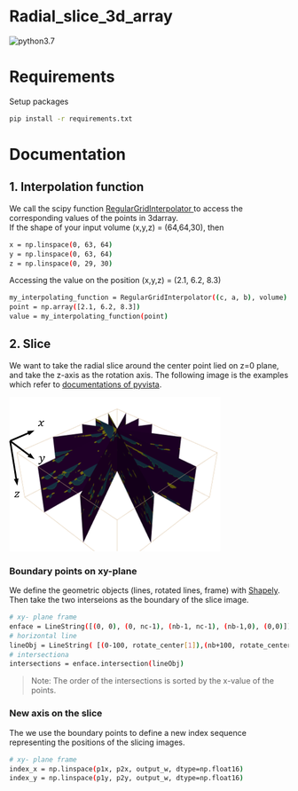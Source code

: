 # Radial_slice_3d_array

![python3.7](https://img.shields.io/badge/python-3.7-green.svg)

# Requirements
Setup packages
```sh
pip install -r requirements.txt
```

# Documentation
## 1. Interpolation function
We call the scipy function [ RegularGridInterpolator ](https://docs.scipy.org/doc/scipy/reference/generated/scipy.interpolate.RegularGridInterpolator.html) to access the corresponding values of the points in 3darray.  
If the shape of your input volume (x,y,z) = (64,64,30), then
```sh
x = np.linspace(0, 63, 64)
y = np.linspace(0, 63, 64)
z = np.linspace(0, 29, 30)
```
Accessing the value on the position (x,y,z) = (2.1, 6.2, 8.3)
```sh
my_interpolating_function = RegularGridInterpolator((c, a, b), volume)
point = np.array([2.1, 6.2, 8.3])
value = my_interpolating_function(point)
```

## 2. Slice 
We want to take the radial slice around the center point lied on z=0 plane, and take the z-axis as the rotation axis. 
The following image is the examples which refer to [documentations of pyvista](https://docs.pyvista.org/examples/01-filter/slicing.html).

![examples](./doc/slice.png)

### Boundary points on xy-plane
We define the geometric objects (lines, rotated lines, frame) with [Shapely](https://shapely.readthedocs.io/en/stable/manual.html).  
Then take the two interseions as the boundary of the slice image. 
```sh
# xy- plane frame
enface = LineString([(0, 0), (0, nc-1), (nb-1, nc-1), (nb-1,0), (0,0)])
# horizontal line
lineObj = LineString( [(0-100, rotate_center[1]),(nb+100, rotate_center[1])] )
# intersectiona
intersections = enface.intersection(lineObj)
```
> Note: The order of the intersections is sorted by the x-value of the points.  

### New axis on the slice
The we use the boundary points to define a new index sequence representing the 
positions of the slicing images.

```sh
# xy- plane frame
index_x = np.linspace(p1x, p2x, output_w, dtype=np.float16)
index_y = np.linspace(p1y, p2y, output_w, dtype=np.float16)
```

